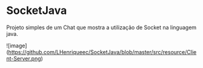 # SocketJava
Projeto simples de um Chat que mostra a utilização de Socket na linguagem java.


![image] (https://github.com/LHenriqueec/SocketJava/blob/master/src/resource/Client-Server.png)
